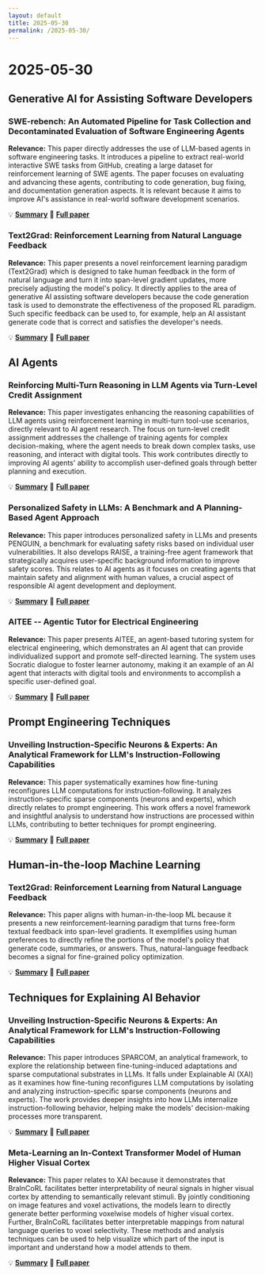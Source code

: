 ```yaml
---
layout: default
title: 2025-05-30
permalink: /2025-05-30/
---
```


# 2025-05-30

## Generative AI for Assisting Software Developers

### SWE-rebench: An Automated Pipeline for Task Collection and Decontaminated Evaluation of Software Engineering Agents

**Relevance:** This paper directly addresses the use of LLM-based agents in software engineering tasks. It introduces a pipeline to extract real-world interactive SWE tasks from GitHub, creating a large dataset for reinforcement learning of SWE agents.  The paper focuses on evaluating and advancing these agents, contributing to code generation, bug fixing, and documentation generation aspects. It is relevant because it aims to improve AI's assistance in real-world software development scenarios.

💡 **[Summary](2505.20411/)** 📄 **[Full paper](https://arxiv.org/pdf/2505.20411)**

### Text2Grad: Reinforcement Learning from Natural Language Feedback

**Relevance:** This paper presents a novel reinforcement learning paradigm (Text2Grad) which is designed to take human feedback in the form of natural language and turn it into span-level gradient updates, more precisely adjusting the model's policy. It directly applies to the area of generative AI assisting software developers because the code generation task is used to demonstrate the effectiveness of the proposed RL paradigm. Such specific feedback can be used to, for example, help an AI assistant generate code that is correct and satisfies the developer's needs.

💡 **[Summary](2505.22338/)** 📄 **[Full paper](https://arxiv.org/pdf/2505.22338)**

## AI Agents

### Reinforcing Multi-Turn Reasoning in LLM Agents via Turn-Level Credit Assignment

**Relevance:** This paper investigates enhancing the reasoning capabilities of LLM agents using reinforcement learning in multi-turn tool-use scenarios, directly relevant to AI agent research. The focus on turn-level credit assignment addresses the challenge of training agents for complex decision-making, where the agent needs to break down complex tasks, use reasoning, and interact with digital tools. This work contributes directly to improving AI agents' ability to accomplish user-defined goals through better planning and execution.

💡 **[Summary](2505.11821/)** 📄 **[Full paper](https://arxiv.org/pdf/2505.11821)**

### Personalized Safety in LLMs: A Benchmark and A Planning-Based Agent Approach

**Relevance:** This paper introduces personalized safety in LLMs and presents PENGUIN, a benchmark for evaluating safety risks based on individual user vulnerabilities. It also develops RAISE, a training-free agent framework that strategically acquires user-specific background information to improve safety scores. This relates to AI agents as it focuses on creating agents that maintain safety and alignment with human values, a crucial aspect of responsible AI agent development and deployment.

💡 **[Summary](2505.18882/)** 📄 **[Full paper](https://arxiv.org/pdf/2505.18882)**

### AITEE -- Agentic Tutor for Electrical Engineering

**Relevance:** This paper presents AITEE, an agent-based tutoring system for electrical engineering, which demonstrates an AI agent that can provide individualized support and promote self-directed learning. The system uses Socratic dialogue to foster learner autonomy, making it an example of an AI agent that interacts with digital tools and environments to accomplish a specific user-defined goal.

💡 **[Summary](2505.21582/)** 📄 **[Full paper](https://arxiv.org/pdf/2505.21582)**

## Prompt Engineering Techniques

### Unveiling Instruction-Specific Neurons & Experts: An Analytical Framework for LLM's Instruction-Following Capabilities

**Relevance:** This paper systematically examines how fine-tuning reconfigures LLM computations for instruction-following. It analyzes instruction-specific sparse components (neurons and experts), which directly relates to prompt engineering. This work offers a novel framework and insightful analysis to understand how instructions are processed within LLMs, contributing to better techniques for prompt engineering.

💡 **[Summary](2505.21191/)** 📄 **[Full paper](https://arxiv.org/pdf/2505.21191)**

## Human-in-the-loop Machine Learning

### Text2Grad: Reinforcement Learning from Natural Language Feedback

**Relevance:** This paper aligns with human-in-the-loop ML because it presents a new reinforcement-learning paradigm that turns free-form textual feedback into span-level gradients. It exemplifies using human preferences to directly refine the portions of the model's policy that generate code, summaries, or answers. Thus, natural-language feedback becomes a signal for fine-grained policy optimization.

💡 **[Summary](2505.22338/)** 📄 **[Full paper](https://arxiv.org/pdf/2505.22338)**

## Techniques for Explaining AI Behavior

### Unveiling Instruction-Specific Neurons & Experts: An Analytical Framework for LLM's Instruction-Following Capabilities

**Relevance:** This paper introduces SPARCOM, an analytical framework, to explore the relationship between fine-tuning-induced adaptations and sparse computational substrates in LLMs. It falls under Explainable AI (XAI) as it examines how fine-tuning reconfigures LLM computations by isolating and analyzing instruction-specific sparse components (neurons and experts). The work provides deeper insights into how LLMs internalize instruction-following behavior, helping make the models' decision-making processes more transparent.

💡 **[Summary](2505.21191/)** 📄 **[Full paper](https://arxiv.org/pdf/2505.21191)**

### Meta-Learning an In-Context Transformer Model of Human Higher Visual Cortex

**Relevance:** This paper relates to XAI because it demonstrates that BraInCoRL facilitates better interpretability of neural signals in higher visual cortex by attending to semantically relevant stimuli. By jointly conditioning on image features and voxel activations, the models learn to directly generate better performing voxelwise models of higher visual cortex. Further, BraInCoRL facilitates better interpretable mappings from natural language queries to voxel selectivity. These methods and analysis techniques can be used to help visualize which part of the input is important and understand how a model attends to them.

💡 **[Summary](2505.15813/)** 📄 **[Full paper](https://arxiv.org/pdf/2505.15813)**

